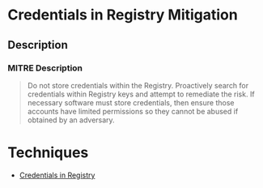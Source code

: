 
# Credentials in Registry Mitigation

## Description

### MITRE Description

> Do not store credentials within the Registry. Proactively search for credentials within Registry keys and attempt to remediate the risk. If necessary software must store credentials, then ensure those accounts have limited permissions so they cannot be abused if obtained by an adversary.


# Techniques


* [Credentials in Registry](../techniques/Credentials-in-Registry.md)


